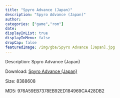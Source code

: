 ```yaml
---
title: "Spyro Advance (Japan)"
description: "Spyro Advance (Japan)"
author: 
categories: ["game","rom"]
date: 
displayInList: true
displayInMenu: false
dropCap: false
featuredImage: /img/gba/Spyro Advance [Japan].jpg
---
```


Description: Spyro Advance (Japan)

Download: <a style="text-decoration:underline;" href="https://mega.nz/#!yCRCBCKb!Kb94wKAicz_Z2HLTpKfIECd87uTrpvYHmIyXngdrscQ" target = "_blank" rel = "nofollow" > Spyro Advance (Japan)</a>

Size: 8388608

MD5: 976A59EB7378EB92ED184969CA428DB2

